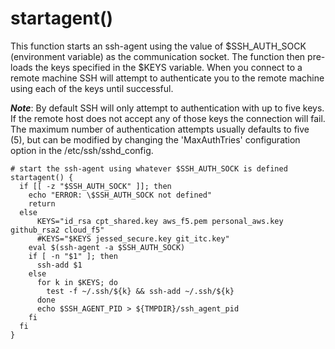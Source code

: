 # startagent()
This function starts an ssh-agent using the value of $SSH_AUTH_SOCK (environment variable) as the communication socket. The function then pre-loads the keys specified in the $KEYS variable. When you connect to a remote machine SSH will attempt to authenticate you to the remote machine using each of the keys until successful.

***Note***: By default SSH will only attempt to authentication with up to five keys. If the remote host does not accept any of those keys the connection will fail. The maximum number of authentication attempts usually defaults to five (5), but can be modified by changing the 'MaxAuthTries' configuration option in the /etc/ssh/sshd_config.

```
# start the ssh-agent using whatever $SSH_AUTH_SOCK is defined
startagent() {
  if [[ -z "$SSH_AUTH_SOCK" ]]; then
    echo "ERROR: \$SSH_AUTH_SOCK not defined"
    return
  else
      KEYS="id_rsa cpt_shared.key aws_f5.pem personal_aws.key github_rsa2 cloud_f5"
      #KEYS="$KEYS jessed_secure.key git_itc.key"
    eval $(ssh-agent -a $SSH_AUTH_SOCK)
    if [ -n "$1" ]; then
      ssh-add $1
    else
      for k in $KEYS; do
        test -f ~/.ssh/${k} && ssh-add ~/.ssh/${k}
      done
      echo $SSH_AGENT_PID > ${TMPDIR}/ssh_agent_pid
    fi
  fi
}
```
